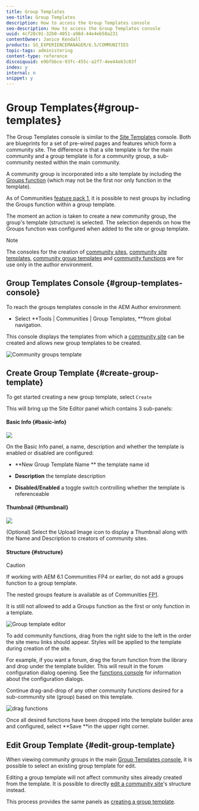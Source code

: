 ```yaml
---
title: Group Templates
seo-title: Group Templates
description: How to access the Group Templates console
seo-description: How to access the Group Templates console
uuid: 4cf20c91-32b0-4051-a98d-44e4eb50a231
contentOwner: Janice Kendall
products: SG_EXPERIENCEMANAGER/6.5/COMMUNITIES
topic-tags: administering
content-type: reference
discoiquuid: e9bfbbce-93fc-455c-a2f7-4ee44e63c03f
index: y
internal: n
snippet: y
---
```


# Group Templates{#group-templates}

The Group Templates console is similar to the [Site Templates](/communities/using/sites.md) console. Both are blueprints for a set of pre-wired pages and features which form a community site. The difference is that a site template is for the main community and a group template is for a community group, a sub-community nested within the main community.

A community group is incorporated into a site template by including the [Groups function](../../communities/using/functions.md#groups-function) (which may not be the first nor only function in the template).

As of Communities [feature pack 1](../../communities/using/deploy-communities.md#latestfeaturepack), it is possible to nest groups by including the Groups function within a group template.

The moment an action is taken to create a new community group, the group's template (structure) is selected. The selection depends on how the Groups function was configured when added to the site or group template.

>[!NOTE]
>
>The consoles for the creation of [community sites](../../communities/using/sites-console.md), [community site templates](/communities/using/sites.md), [community group templates](../../communities/using/tools-groups.md) and [community functions](../../communities/using/functions.md) are for use only in the author environment.

## Group Templates Console {#group-templates-console}

To reach the groups templates console in the AEM Author environment:

* Select **Tools | Communities | Group Templates, **from global navigation.

This console displays the templates from which a [community site](../../communities/using/sites-console.md) can be created and allows new group templates to be created.

![Community groups template](assets/groups-template.png)

## Create Group Template {#create-group-template}

To get started creating a new group template, select `Create`

This will bring up the Site Editor panel which contains 3 sub-panels:

#### Basic Info {#basic-info}

![](assets/chlimage_1-137.png)

On the Basic Info panel, a name, description and whether the template is enabled or disabled are configured:

* **New Group Template Name ** 
  the template name id

* **Description** 
  the template description

* **Disabled/Enabled** 
  a toggle switch controlling whether the template is referenceable

#### Thumbnail {#thumbnail}

![](assets/chlimage_1-138.png)

(Optional) Select the Upload Image icon to display a Thumbnail along with the Name and Description to creators of community sites.

#### Structure {#structure}

>[!CAUTION]
>
>If working with AEM 6.1 Communities FP4 or earlier, do not add a groups function to a group template.
>
>The nested groups feature is available as of Communities [FP1](/communities/using/communities.md#latestfeaturepack).
>
>It is still not allowed to add a Groups function as the first or only function in a template.

![Group template editor](assets/template-editor.png)

To add community functions, drag from the right side to the left in the order the site menu links should appear. Styles will be applied to the template during creation of the site.

For example, if you want a forum, drag the forum function from the library and drop under the template builder. This will result in the forum configuration dialog opening. See the [functions console](../../communities/using/functions.md) for information about the configuration dialogs.

Continue drag-and-drop of any other community functions desired for a sub-community site (group) based on this template.

![drag functions](assets/dragfunctions.png)

Once all desired functions have been dropped into the template builder area and configured, select **Save **in the upper right corner.

## Edit Group Template {#edit-group-template}

When viewing community groups in the main [Group Templates console](#group-templates-console), it is possible to select an existing group template for edit.

Editing a group template will not affect community sites already created from the template. It is possible to directly [edit a community site](../../communities/using/sites-console.md#modify-structure)'s structure instead.

This process provides the same panels as [creating a group template](#create-group-template).
